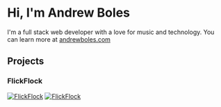 # Hi, I'm Andrew Boles

I'm a full stack web developer with a love for music and technology. You can learn more at [andrewboles.com](https://andrewboles.com)

## Projects

### FlickFlock
[![FlickFlock](https://s3.us-central-1.wasabisys.com/gitprofile/f1.PNG)](https://github.com/andrewboles/flickflock)           [![FlickFlock](https://s3.us-central-1.wasabisys.com/gitprofile/f3.PNG)](https://github.com/andrewboles/flickflock)
